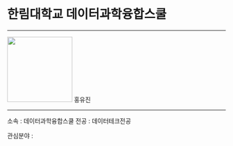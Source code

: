 # 한림대학교 데이터과학융합스쿨
---
<img src=kdh.png height=150 widht=150>
홍유진

---

소속 : 데이터과학융합스쿨
전공 : 데이터테크전공

관심분야 :
